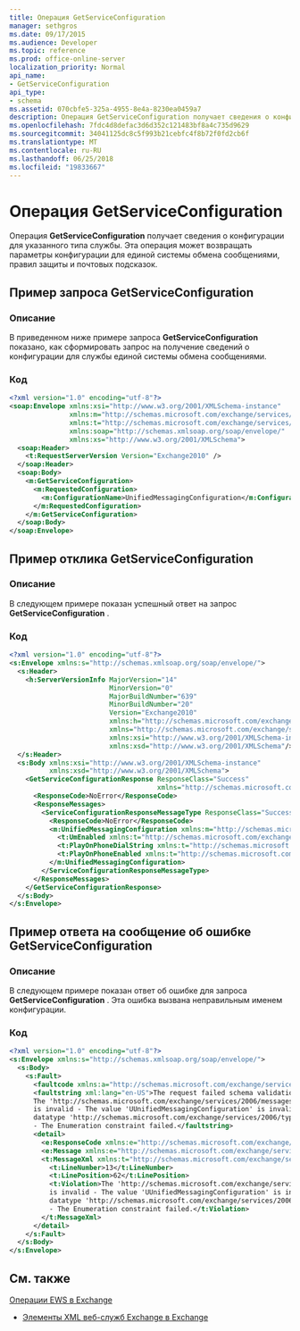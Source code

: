 ```yaml
---
title: Операция GetServiceConfiguration
manager: sethgros
ms.date: 09/17/2015
ms.audience: Developer
ms.topic: reference
ms.prod: office-online-server
localization_priority: Normal
api_name:
- GetServiceConfiguration
api_type:
- schema
ms.assetid: 070cbfe5-325a-4955-8e4a-8230ea0459a7
description: Операция GetServiceConfiguration получает сведения о конфигурации для указанного типа службы. Эта операция может возвращать параметры конфигурации для единой системы обмена сообщениями, правил защиты и почтовых подсказок.
ms.openlocfilehash: 7fdc4d8defac3d6d352c121483bf8a4c735d9629
ms.sourcegitcommit: 34041125dc8c5f993b21cebfc4f8b72f0fd2cb6f
ms.translationtype: MT
ms.contentlocale: ru-RU
ms.lasthandoff: 06/25/2018
ms.locfileid: "19833667"
---
```

# <a name="getserviceconfiguration-operation"></a>Операция GetServiceConfiguration

Операция **GetServiceConfiguration** получает сведения о конфигурации для указанного типа службы. Эта операция может возвращать параметры конфигурации для единой системы обмена сообщениями, правил защиты и почтовых подсказок. 
  
## <a name="getserviceconfiguration-request-example"></a>Пример запроса GetServiceConfiguration

### <a name="description"></a>Описание

В приведенном ниже примере запроса **GetServiceConfiguration** показано, как сформировать запрос на получение сведений о конфигурации для службы единой системы обмена сообщениями. 
  
### <a name="code"></a>Код

```XML
<?xml version="1.0" encoding="utf-8"?>
<soap:Envelope xmlns:xsi="http://www.w3.org/2001/XMLSchema-instance"
               xmlns:m="http://schemas.microsoft.com/exchange/services/2006/messages"
               xmlns:t="http://schemas.microsoft.com/exchange/services/2006/types"
               xmlns:soap="http://schemas.xmlsoap.org/soap/envelope/"
               xmlns:xs="http://www.w3.org/2001/XMLSchema">
  <soap:Header>
    <t:RequestServerVersion Version="Exchange2010" />
  </soap:Header>
  <soap:Body>
    <m:GetServiceConfiguration>
      <m:RequestedConfiguration>
        <m:ConfigurationName>UnifiedMessagingConfiguration</m:ConfigurationName>
      </m:RequestedConfiguration>
    </m:GetServiceConfiguration>
  </soap:Body>
</soap:Envelope>
```

## <a name="getserviceconfiguration-response-example"></a>Пример отклика GetServiceConfiguration

### <a name="description"></a>Описание

В следующем примере показан успешный ответ на запрос **GetServiceConfiguration** . 
  
### <a name="code"></a>Код

```XML
<?xml version="1.0" encoding="utf-8"?>
<s:Envelope xmlns:s="http://schemas.xmlsoap.org/soap/envelope/">
  <s:Header>
    <h:ServerVersionInfo MajorVersion="14" 
                         MinorVersion="0" 
                         MajorBuildNumber="639" 
                         MinorBuildNumber="20" 
                         Version="Exchange2010" 
                         xmlns:h="http://schemas.microsoft.com/exchange/services/2006/types" 
                         xmlns="http://schemas.microsoft.com/exchange/services/2006/types" 
                         xmlns:xsi="http://www.w3.org/2001/XMLSchema-instance" 
                         xmlns:xsd="http://www.w3.org/2001/XMLSchema"/>
  </s:Header>
  <s:Body xmlns:xsi="http://www.w3.org/2001/XMLSchema-instance" 
          xmlns:xsd="http://www.w3.org/2001/XMLSchema">
    <GetServiceConfigurationResponse ResponseClass="Success" 
                                     xmlns="http://schemas.microsoft.com/exchange/services/2006/messages">
      <ResponseCode>NoError</ResponseCode>
      <ResponseMessages>
        <ServiceConfigurationResponseMessageType ResponseClass="Success">
          <ResponseCode>NoError</ResponseCode>
          <m:UnifiedMessagingConfiguration xmlns:m="http://schemas.microsoft.com/exchange/services/2006/messages">
            <t:UmEnabled xmlns:t="http://schemas.microsoft.com/exchange/services/2006/types">true</t:UmEnabled>
            <t:PlayOnPhoneDialString xmlns:t="http://schemas.microsoft.com/exchange/services/2006/types">user@contoso.com</t:PlayOnPhoneDialString>
            <t:PlayOnPhoneEnabled xmlns:t="http://schemas.microsoft.com/exchange/services/2006/types">true</t:PlayOnPhoneEnabled>
          </m:UnifiedMessagingConfiguration>
        </ServiceConfigurationResponseMessageType>
      </ResponseMessages>
    </GetServiceConfigurationResponse>
  </s:Body>
</s:Envelope>
```

## <a name="getserviceconfiguration-error-response-example"></a>Пример ответа на сообщение об ошибке GetServiceConfiguration

### <a name="description"></a>Описание

В следующем примере показан ответ об ошибке для запроса **GetServiceConfiguration** . Эта ошибка вызвана неправильным именем конфигурации. 
  
### <a name="code"></a>Код

```XML
<?xml version="1.0" encoding="utf-8"?>
<s:Envelope xmlns:s="http://schemas.xmlsoap.org/soap/envelope/">
  <s:Body>
    <s:Fault>
      <faultcode xmlns:a="http://schemas.microsoft.com/exchange/services/2006/types">a:ErrorSchemaValidation</faultcode>
      <faultstring xml:lang="en-US">The request failed schema validation: 
      The 'http://schemas.microsoft.com/exchange/services/2006/messages:ConfigurationName' element 
      is invalid - The value 'UUnifiedMessagingConfiguration' is invalid according to its 
      datatype 'http://schemas.microsoft.com/exchange/services/2006/types:ServiceConfigurationType' 
      - The Enumeration constraint failed.</faultstring>
      <detail>
        <e:ResponseCode xmlns:e="http://schemas.microsoft.com/exchange/services/2006/errors">ErrorSchemaValidation</e:ResponseCode>
        <e:Message xmlns:e="http://schemas.microsoft.com/exchange/services/2006/errors">The request failed schema validation.</e:Message>
        <t:MessageXml xmlns:t="http://schemas.microsoft.com/exchange/services/2006/types">
          <t:LineNumber>13</t:LineNumber>
          <t:LinePosition>62</t:LinePosition>
          <t:Violation>The 'http://schemas.microsoft.com/exchange/services/2006/messages:ConfigurationName' element 
          is invalid - The value 'UUnifiedMessagingConfiguration' is invalid according to its 
          datatype 'http://schemas.microsoft.com/exchange/services/2006/types:ServiceConfigurationType'
          - The Enumeration constraint failed.</t:Violation>
        </t:MessageXml>
      </detail>
    </s:Fault>
  </s:Body>
</s:Envelope>
```

## <a name="see-also"></a>См. также



[Операции EWS в Exchange](ews-operations-in-exchange.md)
  
- [Элементы XML веб-служб Exchange в Exchange](ews-xml-elements-in-exchange.md)

